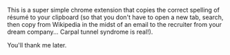 This is a super simple chrome extension that copies the correct spelling of résumé to your clipboard
(so that you don't have to open a new tab, search, then copy from Wikipedia
in the midst of an email to the recruiter from your dream company...
Carpal tunnel syndrome is real!).

You'll thank me later.
